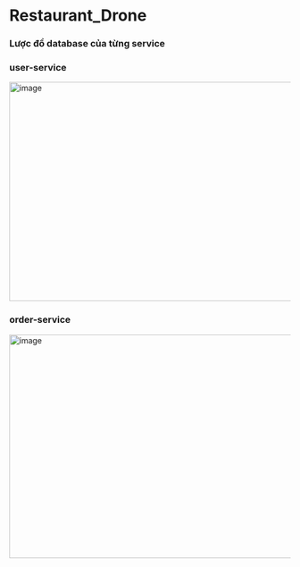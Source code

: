 # Restaurant_Drone
### Lược đồ database của từng service
### user-service
<img width="795" height="392" alt="image" src="https://github.com/user-attachments/assets/7d27b1c4-05fe-4e0e-810a-7cf4990ecd30" />

### order-service
<img width="1054" height="400" alt="image" src="https://github.com/user-attachments/assets/148c95e6-55be-443c-b14c-46ab101c1fa0" />

